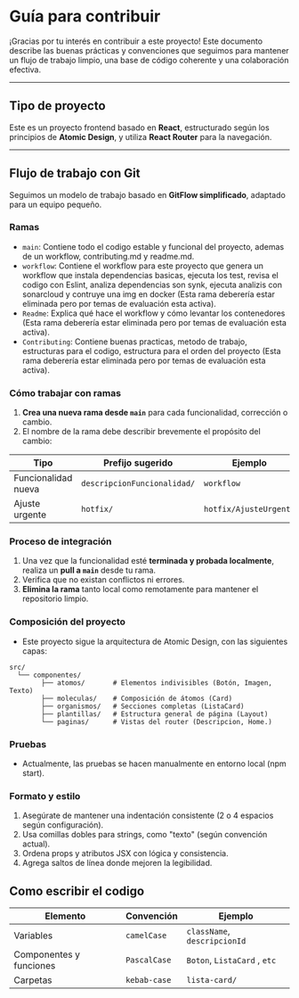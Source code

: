 # Guía para contribuir

¡Gracias por tu interés en contribuir a este proyecto! Este documento describe las buenas prácticas y convenciones que seguimos para mantener un flujo de trabajo limpio, una base de código coherente y una colaboración efectiva.

---

## Tipo de proyecto

Este es un proyecto frontend basado en **React**, estructurado según los principios de **Atomic Design**, y utiliza **React Router** para la navegación.

---

## Flujo de trabajo con Git

Seguimos un modelo de trabajo basado en **GitFlow simplificado**, adaptado para un equipo pequeño.

### Ramas
- `main`: Contiene todo el codigo estable y funcional del proyecto, ademas de un workflow, contributing.md y readme.md.
- `workflow`: Contiene el workflow para este proyecto que genera un workflow que instala dependencias basicas, ejecuta los test,
revisa el codigo con Eslint, analiza dependencias son synk, ejecuta analizis con sonarcloud y contruye una img en docker
(Esta rama deberería estar eliminada pero por temas de evaluación esta activa).
- `Readme`: Explica qué hace el workflow y cómo levantar los contenedores (Esta rama deberería estar eliminada pero por temas de evaluación esta activa).
- `Contributing`: Contiene buenas practicas, metodo de trabajo, estructuras para el codigo, estructura para el orden del proyecto
(Esta rama deberería estar eliminada pero por temas de evaluación esta activa).

### Cómo trabajar con ramas

1. **Crea una nueva rama desde `main`** para cada funcionalidad, corrección o cambio.
2. El nombre de la rama debe describir brevemente el propósito del cambio:

| Tipo      | Prefijo sugerido         | Ejemplo                             |
|-----------|--------------------------|-------------------------------------|
| Funcionalidad nueva | `descripcionFuncionalidad/`              | `workflow`               |
| Ajuste urgente      | `hotfix/`               | `hotfix/AjusteUrgente `             |

### Proceso de integración

1. Una vez que la funcionalidad esté **terminada y probada localmente**, realiza un **pull a `main`** desde tu rama.
2. Verifica que no existan conflictos ni errores.
3. **Elimina la rama** tanto local como remotamente para mantener el repositorio limpio.


### Composición del proyecto

- Este proyecto sigue la arquitectura de Atomic Design, con las siguientes capas:
```
src/
  └── componentes/
        ├── atomos/       # Elementos indivisibles (Botón, Imagen, Texto)
        ├── moleculas/    # Composición de átomos (Card)
        ├── organismos/   # Secciones completas (ListaCard)
        ├── plantillas/   # Estructura general de página (Layout)
        └── paginas/      # Vistas del router (Descripcion, Home.)
```

### Pruebas

- Actualmente, las pruebas se hacen manualmente en entorno local (npm start).

### Formato y estilo

1. Asegúrate de mantener una indentación consistente (2 o 4 espacios según configuración).
2. Usa comillas dobles para strings, como "texto" (según convención actual).
3. Ordena props y atributos JSX con lógica y consistencia.
4. Agrega saltos de línea donde mejoren la legibilidad.

## Como escribir el codigo

| Elemento              | Convención   | Ejemplo                        |
| --------------------- | ------------ | ------------------------------ |
| Variables | `camelCase`  | `className`, `descripcionId` |
| Componentes y funciones        | `PascalCase` | `Boton`, `ListaCard` , `etc`          |
| Carpetas   | `kebab-case` | `lista-card/`      |
